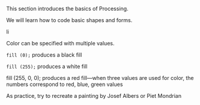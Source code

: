 
This section introduces the basics of Processing. 

We will learn how to code basic shapes and forms.

li

Color can be specified with multiple values. 

```fill (0);```
produces a black fill

```fill (255);```
produces a white fill

fill (255, 0, 0);
produces a red fill—when three values are used for color, the numbers correspond to red, blue, green values

As practice, try to recreate a painting by Josef Albers or Piet Mondrian
